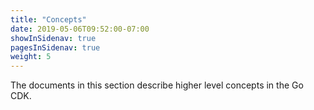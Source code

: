 ```yaml
---
title: "Concepts"
date: 2019-05-06T09:52:00-07:00
showInSidenav: true
pagesInSidenav: true
weight: 5
---
```


The documents in this section describe higher level concepts in the Go CDK.
